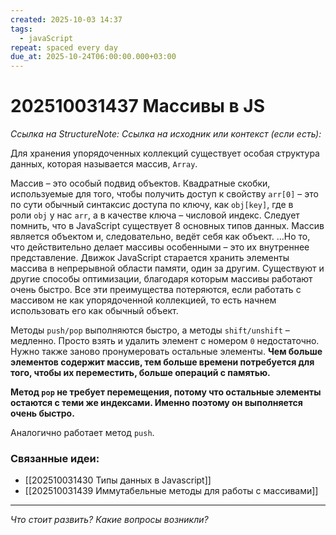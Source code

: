 ```yaml
---
created: 2025-10-03 14:37
tags:
  - javaScript
repeat: spaced every day
due_at: 2025-10-24T06:00:00.000+03:00
---
```

# 202510031437 Массивы в JS

*Ссылка на StructureNote:*
*Ссылка на исходник или контекст (если есть):* 

Для хранения упорядоченных коллекций существует особая структура данных, которая называется массив, `Array`.

Массив – это особый подвид объектов. Квадратные скобки, используемые для того, чтобы получить доступ к свойству `arr[0]` – это по сути обычный синтаксис доступа по ключу, как `obj[key]`, где в роли `obj` у нас `arr`, а в качестве ключа – числовой индекс. Следует помнить, что в JavaScript существует 8 основных типов данных. Массив является объектом и, следовательно, ведёт себя как объект. …Но то, что действительно делает массивы особенными – это их внутреннее представление. Движок JavaScript старается хранить элементы массива в непрерывной области памяти, один за другим. Существуют и другие способы оптимизации, благодаря которым массивы работают очень быстро. Все эти преимущества потеряются, если работать с массивом не как  упорядоченной коллекцией, то есть начнем использовать его как обычный объект.

Методы `push/pop` выполняются быстро, а методы `shift/unshift` – медленно. Просто взять и удалить элемент с номером `0` недостаточно. Нужно также заново пронумеровать остальные элементы. **Чем больше элементов содержит массив, тем больше времени потребуется для того, чтобы их переместить, больше операций с памятью.** 

**Метод `pop` не требует перемещения, потому что остальные элементы остаются с теми же индексами. Именно поэтому он выполняется очень быстро.**

Аналогично работает метод `push`.

### Связанные идеи:

* [[202510031430 Типы данных в Javascript]]
* [[202510031439 Иммутабельные методы для работы с массивами]]
---

*Что стоит развить? Какие вопросы возникли?*
